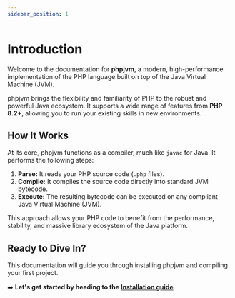 ```yaml
---
sidebar_position: 1
---
```


# Introduction

Welcome to the documentation for **phpjvm**, a modern, high-performance implementation of the PHP language built on top of the Java Virtual Machine (JVM).

phpjvm brings the flexibility and familiarity of PHP to the robust and powerful Java ecosystem. It supports a wide range of features from **PHP 8.2+**, allowing you to run your existing skills in new environments.

## How It Works

At its core, phpjvm functions as a compiler, much like `javac` for Java. It performs the following steps:

1.  **Parse:** It reads your PHP source code (`.php` files).
2.  **Compile:** It compiles the source code directly into standard JVM bytecode.
3.  **Execute:** The resulting bytecode can be executed on any compliant Java Virtual Machine (JVM).

This approach allows your PHP code to benefit from the performance, stability, and massive library ecosystem of the Java platform.

## Ready to Dive In?

This documentation will guide you through installing phpjvm and compiling your first project.

➡️ **Let's get started by heading to the [Installation guide](./category/getting-started)**.

